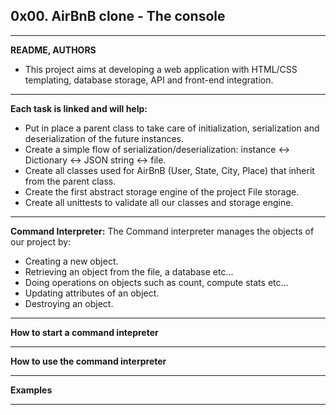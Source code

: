 ## 0x00. AirBnB clone - The console
---
**README, AUTHORS**
- This project aims at developing a web application with HTML/CSS templating, database storage, API and front-end integration.
---

**Each task is linked and will help:**
- Put in place a parent class to take care of initialization, serialization and deserialization of the future instances.
- Create a simple flow of serialization/deserialization: instance <-> Dictionary <-> JSON string <-> file.
- Create all classes used for AirBnB (User, State, City, Place) that inherit from the parent class.
- Create the first abstract storage engine of the project File storage.
- Create all unittests to validate all our classes and storage engine.
---

**Command Interpreter:**
The Command interpreter manages the objects of our project by:
- Creating a new object.
- Retrieving an object from the file, a database etc...
- Doing operations on objects such as count, compute stats etc...
- Updating attributes of an object.
- Destroying an object.
---

**How to start a command intepreter**

---

**How to use the command interpreter**

---

**Examples**

---
